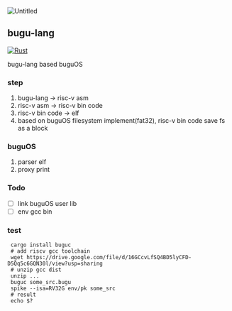 ![Untitled](https://tva1.sinaimg.cn/large/008i3skNgy1gxnuqh31vyj30cp08nglj.jpg)

## bugu-lang

[![Rust](https://github.com/buhe/bugu-lang/actions/workflows/rust.yml/badge.svg)](https://github.com/buhe/bugu-lang/actions/workflows/rust.yml)

bugu-lang based buguOS

### step
1. bugu-lang -> risc-v asm
2. risc-v asm -> risc-v bin code
3. risc-v bin code -> elf 
4. based on buguOS filesystem implement(fat32), risc-v bin code save fs as a block

### buguOS

1. parser elf
2. proxy print

### Todo
- [ ] link buguOS user lib
- [ ] env gcc bin

### test

```shell
 cargo install buguc
 # add riscv gcc toolchain
 wget https://drive.google.com/file/d/16GCcvLfSQ4BD5lyCFD-D5Qq5c6GQN30l/view?usp=sharing
 # unzip gcc dist
 unzip ...
 buguc some_src.bugu
 spike --isa=RV32G env/pk some_src
 # result
 echo $?
```
